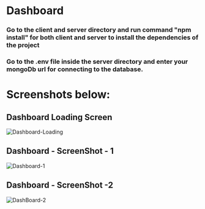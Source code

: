 # Dashboard

### Go to the client and server directory and run command "npm install" for both client and server to install the dependencies of the project

### Go to the .env file inside the server directory and enter your mongoDb url for connecting to the database.

# Screenshots below:
## Dashboard Loading Screen
![Dashboard-Loading](https://github.com/harya72/Dashboard/assets/45589134/0815643f-710e-43b1-8a5d-58e2aecc863a)

## Dashboard - ScreenShot - 1
![Dashboard-1](https://github.com/harya72/Dashboard/assets/45589134/1e42ec6d-4970-406e-afb6-73ef3c06a0c7)

## Dashboard - ScreenShot -2
![DashBoard-2](https://github.com/harya72/Dashboard/assets/45589134/765f08c4-1231-48bd-bcb9-23a852721c71)
